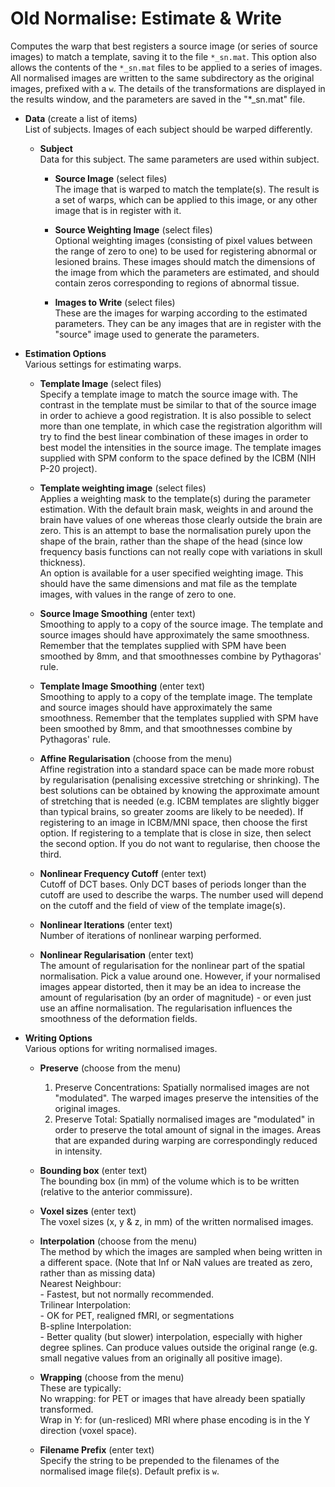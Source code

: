 # Old Normalise: Estimate & Write  
Computes the warp that best registers a source image (or series of source images) to match a template, saving it to the file ``*_sn.mat``. This option also allows the contents of the ``*_sn.mat`` files to be applied to a series of images.   
All normalised images are written to the same subdirectory as the original images, prefixed with a ``w``.  The details of the transformations are displayed in the results window, and the parameters are saved in the "*_sn.mat" file.   

* **Data** (create a list of items)  
List of subjects. Images of each subject should be warped differently.   

    * **Subject**   
    Data for this subject.  The same parameters are used within subject.   

        * **Source Image** (select files)  
        The image that is warped to match the template(s).  The result is a set of warps, which can be applied to this image, or any other image that is in register with it.   

        * **Source Weighting Image** (select files)  
        Optional weighting images (consisting of pixel values between the range of zero to one) to be used for registering abnormal or lesioned brains.  These images should match the dimensions of the image from which the parameters are estimated, and should contain zeros corresponding to regions of abnormal tissue.   

        * **Images to Write** (select files)  
        These are the images for warping according to the estimated parameters. They can be any images that are in register with the "source" image used to generate the parameters.   

* **Estimation Options**   
Various settings for estimating warps.   

    * **Template Image** (select files)  
    Specify a template image to match the source image with. The contrast in the template must be similar to that of the source image in order to achieve a good registration.  It is also possible to select more than one template, in which case the registration algorithm will try to find the best linear combination of these images in order to best model the intensities in the source image. The template images supplied with SPM conform to the space defined by the ICBM (NIH P-20 project).   

    * **Template weighting image** (select files)  
    Applies a weighting mask to the template(s) during the parameter estimation.  With the default brain mask, weights in and around the brain have values of one whereas those clearly outside the brain are zero.  This is an attempt to base the normalisation purely upon the shape of the brain, rather than the shape of the head (since low frequency basis functions can not really cope with variations in skull thickness).   
    An option is available for a user specified weighting image. This should have the same dimensions and mat file as the template images, with values in the range of zero to one.   

    * **Source Image Smoothing** (enter text)  
    Smoothing to apply to a copy of the source image. The template and source images should have approximately the same smoothness. Remember that the templates supplied with SPM have been smoothed by 8mm, and that smoothnesses combine by Pythagoras' rule.   

    * **Template Image Smoothing** (enter text)  
    Smoothing to apply to a copy of the template image. The template and source images should have approximately the same smoothness. Remember that the templates supplied with SPM have been smoothed by 8mm, and that smoothnesses combine by Pythagoras' rule.   

    * **Affine Regularisation** (choose from the menu)  
    Affine registration into a standard space can be made more robust by regularisation (penalising excessive stretching or shrinking).  The best solutions can be obtained by knowing the approximate amount of stretching that is needed (e.g. ICBM templates are slightly bigger than typical brains, so greater zooms are likely to be needed). If registering to an image in ICBM/MNI space, then choose the first option.  If registering to a template that is close in size, then select the second option.  If you do not want to regularise, then choose the third.   

    * **Nonlinear Frequency Cutoff** (enter text)  
    Cutoff of DCT bases.  Only DCT bases of periods longer than the cutoff are used to describe the warps. The number used will depend on the cutoff and the field of view of the template image(s).   

    * **Nonlinear Iterations** (enter text)  
    Number of iterations of nonlinear warping performed.   

    * **Nonlinear Regularisation** (enter text)  
    The amount of regularisation for the nonlinear part of the spatial normalisation. Pick a value around one.  However, if your normalised images appear distorted, then it may be an idea to increase the amount of regularisation (by an order of magnitude) - or even just use an affine normalisation. The regularisation influences the smoothness of the deformation fields.   

* **Writing Options**   
Various options for writing normalised images.   

    * **Preserve** (choose from the menu)  
        1. Preserve Concentrations: Spatially normalised images are not "modulated". The warped images preserve the intensities of the original images.   
        2. Preserve Total: Spatially normalised images are "modulated" in order to preserve the total amount of signal in the images. Areas that are expanded during warping are correspondingly reduced in intensity.   

    * **Bounding box** (enter text)  
    The bounding box (in mm) of the volume which is to be written (relative to the anterior commissure).   

    * **Voxel sizes** (enter text)  
    The voxel sizes (x, y & z, in mm) of the written normalised images.   

    * **Interpolation** (choose from the menu)  
    The method by which the images are sampled when being written in a different space. (Note that Inf or NaN values are treated as zero, rather than as missing data)   
        Nearest Neighbour:   
          - Fastest, but not normally recommended.   
        Trilinear Interpolation:   
          - OK for PET, realigned fMRI, or segmentations   
        B-spline Interpolation:   
          - Better quality (but slower) interpolation, especially with higher degree splines. Can produce values outside the original range (e.g. small negative values from an originally all positive image).   

    * **Wrapping** (choose from the menu)  
    These are typically:   
        No wrapping: for PET or images that have already been spatially transformed.    
        Wrap in  Y: for (un-resliced) MRI where phase encoding is in the Y direction (voxel space).   

    * **Filename Prefix** (enter text)  
    Specify the string to be prepended to the filenames of the normalised image file(s). Default prefix is ``w``.   
